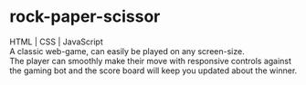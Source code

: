 # rock-paper-scissor
HTML | CSS | JavaScript
<br>
A classic web-game, can easily be played on any screen-size.
<br>
The player can smoothly make their move with responsive controls against the gaming bot and the score board will keep you updated about the winner.
